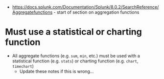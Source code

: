 - https://docs.splunk.com/Documentation/Splunk/8.0.2/SearchReference/Aggregatefunctions - start of section on aggregation functions
# Must use a statistical or charting function
- All aggregate functions (e.g. `sum`, `min`, etc.) must be used with a statistical function (e.g. `stats`) or charting function (e.g. `chart`,
  `timechart`)
  - Update these notes if this is wrong...